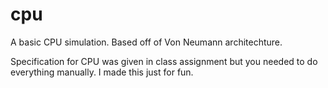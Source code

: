 # cpu
A basic CPU simulation. Based off of Von Neumann architechture.

Specification for CPU was given in class assignment but you needed to do everything manually. I made this just for fun.
